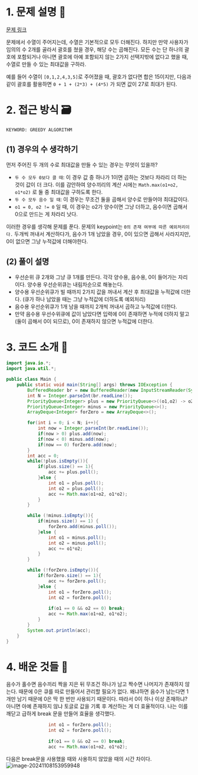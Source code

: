 # 1. 문제 설명 📌

[문제 링크](https://www.acmicpc.net/problem/1744)

문제에서 수열이 주어지는데, 수열은 기본적으로 모두 더해진다. 하지만 만약 사용자가 임의의 수 2개를 골라서 괄호를 쳤을 경우, 해당 수는 곱해진다. 모든 수는 단 하나의 괄호에 포함되거나 아니면 괄호에 아예 포함되지 않는 2가지 선택지밖에 없다고 했을 때, 수열로 만들 수 있는 최대값을 구하라. 

예를 들어 수열이 `[0,1,2,4,3,5]`로 주어졌을 때, 괄호가 없다면 합은 15이지만, 다음과 같이 괄호를 활용하면 `0 + 1 + (2*3) + (4*5)` 가 되면 값이 27로 최대가 된다.

# 2. 접근 방식 🗃️

`KEYWORD: GREEDY ALGORITHM`

## (1) 경우의 수 생각하기 

먼저 주어진 두 개의 수로 최대값을 만들 수 있는 경우는 무엇이 있을까? 

- `두 수 모두 0보다 클 때`: 이 경우 값 중 하나가 1이면 곱하는 것보다 차라리 더 하는 것이 값이 더 크다. 이를 감안하여 양수끼리의 계산 시에는  `Math.max(o1+o2, o1*o2)` 로 둘 중 최대값을 구하도록 한다.
- `두 수 모두 음수 일 때`: 이 경우는 무조건 둘을 곱해서 양수로 만들어야 최대값이다. 
- `o1 = 0, o2 != 0` 일 때, 이 경우는 o2가 양수이면 그냥 더하고, 음수이면 곱해서 0으로 만드는 게 차라리 낫다. 

이러한 경우를 생각해 문제를 푼다. 문제의 keypoint는 `0의 존재 여부에 따른 예외처리이다.` 두개씩 꺼내서 계산하다가, 음수가 1개 남았을 경우, 0이 있으면 곱해서 사라지지만, 0이 없으면 그냥 누적값에 더해야한다.

## (2) 풀이 설명

- 우선순위 큐 2개와 그냥 큐 1개를 만든다. 각각 양수용, 음수용, 0이 들어가는 자리이다. 양수용 우선순위큐는 내림차순으로 해놓는다.
- 양수용 우선순위큐가 빌 때까지 2가지 값을 꺼내서 계산 후 최대값을 누적값에 더한다. (큐가 하나 남았을 때는 그냥 누적값에 더하도록 예외처리)
- 음수용 우선순위큐가 1개 남을 때까지 2개씩 꺼내서 곱하고 누적값에 더한다.
- 만약 음수용 우선수위큐에 값이 남았다면 입력에 0이 존재하면 누적에 더하지 말고 (둘이 곱해서 0이 되므로), 0이 존재하지 않으면 누적값에 더한다.

# 3. 코드 소개 🔎

```java
import java.io.*;
import java.util.*;

public class Main {
    public static void main(String[] args) throws IOException {
        BufferedReader br = new BufferedReader(new InputStreamReader(System.in));
        int N = Integer.parseInt(br.readLine());
        PriorityQueue<Integer> plus = new PriorityQueue<>((o1,o2) -> o2 - o1);
        PriorityQueue<Integer> minus = new PriorityQueue<>();
        ArrayDeque<Integer> forZero = new ArrayDeque<>();

        for(int i = 0; i < N; i++){
            int now = Integer.parseInt(br.readLine());
            if(now > 0) plus.add(now);
            if(now < 0) minus.add(now);
            if(now == 0) forZero.add(now);
        }
        int acc = 0;
        while(!plus.isEmpty()){
            if(plus.size() == 1){
                acc += plus.poll();
            }else {
                int o1 = plus.poll();
                int o2 = plus.poll();
                acc += Math.max(o1+o2, o1*o2);
            }
        }

        while (!minus.isEmpty()){
            if(minus.size() == 1) {
                forZero.add(minus.poll());
            }else {
                int o1 = minus.poll();
                int o2 = minus.poll();
                acc += o1*o2;
            }
        }

        while (!forZero.isEmpty()){
            if(forZero.size() == 1){
                acc += forZero.poll();
            }else {
                int o1 = forZero.poll();
                int o2 = forZero.poll();
                
                if(o1 == 0 && o2 == 0) break;
                acc += Math.max(o1+o2, o1*o2);
            }
        }
        System.out.println(acc);
    }
}
```

# 4. 배운 것들 🎯

음수가 홀수면 음수끼리 짝을 지은 뒤 무조건 하나가 남고 짝수면 나머지가 존재하지 않는다. 때문에 0은 큐를 따로 만들어서 관리할 필요가 없다. 왜냐하면 음수가 남는다면 1개만 남기 때문에 0은 딱 한 번만 사용되기 때문이다. 따라서 0이 하나 이상 존재하냐? 아니면 아예 존재하지 않냐 토글로 값을 기록 후 계산하는 게 더 효율적이다. 
  나는 이를 깨닫고 급하게 break 문을 만들어 효율을 생각했다.

```java
                int o1 = forZero.poll();
                int o2 = forZero.poll();
                
                if(o1 == 0 && o2 == 0) break;
                acc += Math.max(o1+o2, o1*o2);
```

다음은 break문을 사용했을 때와 사용하지 않았을 때의 시간 차이다.
![image-20241108153959948](../../../../Documents/GitHub/dalcheonroadhead-github-blog/dalcheonroadhead.github.io/images/1744_수묶기/image-20241108153959948.png)



